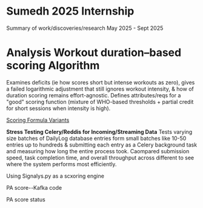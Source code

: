 # Sumedh 2025 Internship
Summary of work/discoveries/research May 2025 - Sept 2025


# Analysis Workout duration–based scoring Algorithm
Examines deficits (ie how scores short but intense workouts as zero), gives a failed logarithmic adjustment that still ignores workout intensity, & how of duration scoring remains effort-agnostic. Defines attributes/reqs for a "good" scoring function (mixture of WHO-based thresholds + partial credit for short sessions when intensity is high).

[Scoring Formula Variants](./https://github.com/svpre25/sumedh_2025_internship/blob/main/Brainstorming%20Improvements%20to%20the%20Physical%20Activity%20Score%20Computation.pdf)


**Stress Testing Celery/Reddis for Incoming/Streaming Data**
Tests varying size batches of DailyLog database entries form small batches like 10-50 entries up to hundreds &  submitting each entry as a Celery background task and measuring how long the entire process took. Caompared submission speed, task completion time, and overall throughput across different to see where the system performs most efficiently.


Using Signalys.py as a scxoring engine


PA score--Kafka code 


PA score status
